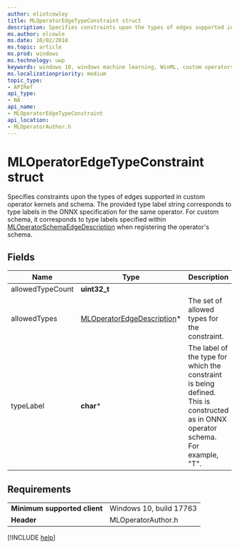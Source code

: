```yaml
---
author: eliotcowley
title: MLOperatorEdgeTypeConstraint struct
description: Specifies constraints upon the types of edges supported in custom operator kernels and schema.
ms.author: elcowle
ms.date: 10/02/2018
ms.topic: article
ms.prod: windows
ms.technology: uwp
keywords: windows 10, windows machine learning, WinML, custom operators, MLOperatorEdgeTypeConstraint
ms.localizationpriority: medium
topic_type:
- APIRef
api_type:
- NA
api_name:
- MLOperatorEdgeTypeConstraint
api_location:
- MLOperatorAuthor.h
---
```


# MLOperatorEdgeTypeConstraint struct

Specifies constraints upon the types of edges supported in custom operator kernels and schema. The provided type label string corresponds to type labels in the ONNX specification for the same operator. For custom schema, it corresponds to type labels specified within [MLOperatorSchemaEdgeDescription](MLOperatorSchemaEdgeDescription.md) when registering the operator's schema.

## Fields

| Name | Type | Description |
|------|------|-------------|
| allowedTypeCount | **uint32_t** | |
| allowedTypes | [MLOperatorEdgeDescription](MLOperatorEdgeDescription.md)* | The set of allowed types for the constraint. |
| typeLabel | **char*** | The label of the type for which the constraint is being defined. This is constructed as in ONNX operator schema. For example, "T". |

## Requirements

| | |
|-|-|
| **Minimum supported client** | Windows 10, build 17763 |
| **Header** | MLOperatorAuthor.h |

[!INCLUDE [help](../includes/get-help.md)]
